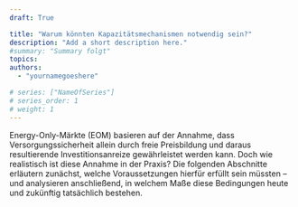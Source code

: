 ```yaml
---
draft: True

title: "Warum könnten Kapazitätsmechanismen notwendig sein?"
description: "Add a short description here."
#summary: "Summary folgt"
topics: 
authors:
  - "yournamegoeshere"

# series: ["NameOfSeries"]
# series_order: 1
# weight: 1
---
```


Energy-Only-Märkte (EOM) basieren auf der Annahme, dass Versorgungssicherheit allein durch freie Preisbildung und daraus resultierende Investitionsanreize gewährleistet werden kann. Doch wie realistisch ist diese Annahme in der Praxis? Die folgenden Abschnitte erläutern zunächst, welche Voraussetzungen hierfür erfüllt sein müssten – und analysieren anschließend, in welchem Maße diese Bedingungen heute und zukünftig tatsächlich bestehen.

<!-- more -->
